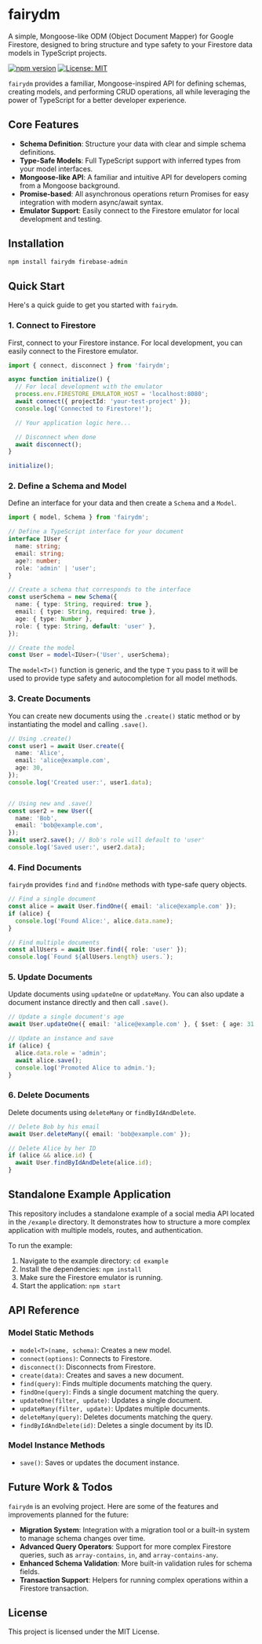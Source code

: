 # fairydm

A simple, Mongoose-like ODM (Object Document Mapper) for Google Firestore, designed to bring structure and type safety to your Firestore data models in TypeScript projects.

[![npm version](https://badge.fury.io/js/fairydm.svg)](https://badge.fury.io/js/fairydm)
[![License: MIT](https://img.shields.io/badge/License-MIT-yellow.svg)](https://opensource.org/licenses/MIT)

`fairydm` provides a familiar, Mongoose-inspired API for defining schemas, creating models, and performing CRUD operations, all while leveraging the power of TypeScript for a better developer experience.

## Core Features

- **Schema Definition**: Structure your data with clear and simple schema definitions.
- **Type-Safe Models**: Full TypeScript support with inferred types from your model interfaces.
- **Mongoose-like API**: A familiar and intuitive API for developers coming from a Mongoose background.
- **Promise-based**: All asynchronous operations return Promises for easy integration with modern async/await syntax.
- **Emulator Support**: Easily connect to the Firestore emulator for local development and testing.

## Installation

```bash
npm install fairydm firebase-admin
```

## Quick Start

Here's a quick guide to get you started with `fairydm`.

### 1. Connect to Firestore

First, connect to your Firestore instance. For local development, you can easily connect to the Firestore emulator.

```typescript
import { connect, disconnect } from 'fairydm';

async function initialize() {
  // For local development with the emulator
  process.env.FIRESTORE_EMULATOR_HOST = 'localhost:8080';
  await connect({ projectId: 'your-test-project' });
  console.log('Connected to Firestore!');

  // Your application logic here...

  // Disconnect when done
  await disconnect();
}

initialize();
```

### 2. Define a Schema and Model

Define an interface for your data and then create a `Schema` and a `Model`.

```typescript
import { model, Schema } from 'fairydm';

// Define a TypeScript interface for your document
interface IUser {
  name: string;
  email: string;
  age?: number;
  role: 'admin' | 'user';
}

// Create a schema that corresponds to the interface
const userSchema = new Schema({
  name: { type: String, required: true },
  email: { type: String, required: true },
  age: { type: Number },
  role: { type: String, default: 'user' },
});

// Create the model
const User = model<IUser>('User', userSchema);
```
The `model<T>()` function is generic, and the type `T` you pass to it will be used to provide type safety and autocompletion for all model methods.

### 3. Create Documents

You can create new documents using the `.create()` static method or by instantiating the model and calling `.save()`.

```typescript
// Using .create()
const user1 = await User.create({
  name: 'Alice',
  email: 'alice@example.com',
  age: 30,
});
console.log('Created user:', user1.data);


// Using new and .save()
const user2 = new User({
  name: 'Bob',
  email: 'bob@example.com',
});
await user2.save(); // Bob's role will default to 'user'
console.log('Saved user:', user2.data);
```

### 4. Find Documents

`fairydm` provides `find` and `findOne` methods with type-safe query objects.

```typescript
// Find a single document
const alice = await User.findOne({ email: 'alice@example.com' });
if (alice) {
  console.log('Found Alice:', alice.data.name);
}

// Find multiple documents
const allUsers = await User.find({ role: 'user' });
console.log(`Found ${allUsers.length} users.`);
```

### 5. Update Documents

Update documents using `updateOne` or `updateMany`. You can also update a document instance directly and then call `.save()`.

```typescript
// Update a single document's age
await User.updateOne({ email: 'alice@example.com' }, { $set: { age: 31 } });

// Update an instance and save
if (alice) {
  alice.data.role = 'admin';
  await alice.save();
  console.log('Promoted Alice to admin.');
}
```

### 6. Delete Documents

Delete documents using `deleteMany` or `findByIdAndDelete`.

```typescript
// Delete Bob by his email
await User.deleteMany({ email: 'bob@example.com' });

// Delete Alice by her ID
if (alice && alice.id) {
  await User.findByIdAndDelete(alice.id);
}
```

## Standalone Example Application

This repository includes a standalone example of a social media API located in the `/example` directory. It demonstrates how to structure a more complex application with multiple models, routes, and authentication.

To run the example:
1.  Navigate to the example directory: `cd example`
2.  Install the dependencies: `npm install`
3.  Make sure the Firestore emulator is running.
4.  Start the application: `npm start`

## API Reference

### Model Static Methods

- `model<T>(name, schema)`: Creates a new model.
- `connect(options)`: Connects to Firestore.
- `disconnect()`: Disconnects from Firestore.
- `create(data)`: Creates and saves a new document.
- `find(query)`: Finds multiple documents matching the query.
- `findOne(query)`: Finds a single document matching the query.
- `updateOne(filter, update)`: Updates a single document.
- `updateMany(filter, update)`: Updates multiple documents.
- `deleteMany(query)`: Deletes documents matching the query.
- `findByIdAndDelete(id)`: Deletes a single document by its ID.

### Model Instance Methods

- `save()`: Saves or updates the document instance.

## Future Work & Todos

`fairydm` is an evolving project. Here are some of the features and improvements planned for the future:

-   **Migration System**: Integration with a migration tool or a built-in system to manage schema changes over time.
-   **Advanced Query Operators**: Support for more complex Firestore queries, such as `array-contains`, `in`, and `array-contains-any`.
-   **Enhanced Schema Validation**: More built-in validation rules for schema fields.
-   **Transaction Support**: Helpers for running complex operations within a Firestore transaction.

## License

This project is licensed under the MIT License.
